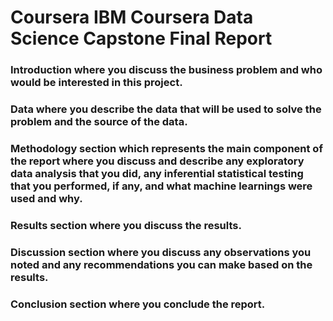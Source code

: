 # Coursera IBM Coursera Data Science Capstone Final Report

### Introduction where you discuss the business problem and who would be interested in this project.



### Data where you describe the data that will be used to solve the problem and the source of the data.

### Methodology section which represents the main component of the report where you discuss and describe any exploratory data analysis that you did, any inferential statistical testing that you performed, if any, and what machine learnings were used and why.

### Results section where you discuss the results.
### Discussion section where you discuss any observations you noted and any recommendations you can make based on the results.
### Conclusion section where you conclude the report.

